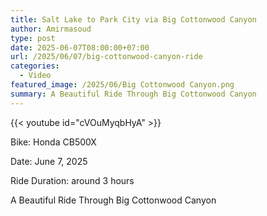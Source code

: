 ```yaml
---
title: Salt Lake to Park City via Big Cottonwood Canyon
author: Amirmasoud
type: post
date: 2025-06-07T08:00:00+07:00
url: /2025/06/07/big-cottonwood-canyon-ride
categories:
  - Video
featured_image: /2025/06/Big Cottonwood Canyon.png
summary: A Beautiful Ride Through Big Cottonwood Canyon
---
```


{{< youtube id="cVOuMyqbHyA" >}}

Bike: Honda CB500X

Date: June 7, 2025

Ride Duration: around 3 hours

A Beautiful Ride Through Big Cottonwood Canyon
